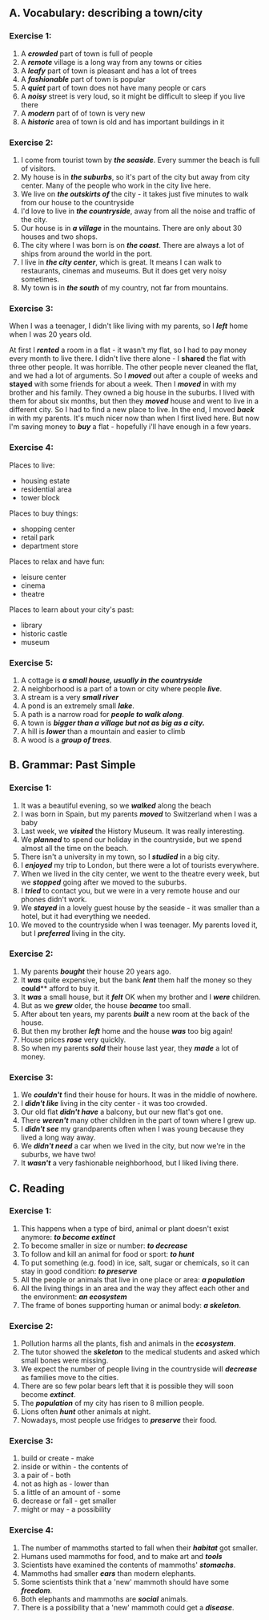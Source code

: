 ## A. Vocabulary: describing a town/city

### Exercise 1: 
1) A ***crowded*** part of town is full of people
2) A ***remote*** village is a long way from any towns or cities
3) A ***leafy*** part of town is pleasant and has a lot of trees
4) A ***fashionable*** part of town is popular
5) A ***quiet*** part of town does not have many people or cars
6) A ***noisy*** street is very loud, so it might be difficult to sleep if you live there
7) A ***modern*** part of of town is very new
8) A ***historic*** area of town is old and has important buildings in it

### Exercise 2:
1) I come from tourist town by ***the seaside***. Every summer the beach is full of visitors.
2) My house is in ***the suburbs***, so it's part of the city but away from city center. Many of the people who work in the city live here.
3) We live on ***the outskirts of*** the city - it takes just five minutes to walk from our house to the countryside
4) I'd love to live in ***the countryside***, away from all the noise and traffic of the city.
5) Our house is in ***a village*** in the mountains. There are only about 30 houses and two shops.
6) The city where I was born is on ***the coast***. There are always a lot of ships from around the world in the port.
7) I live in ***the city center***, which is great. It means I can walk to restaurants, cinemas and museums. But it does get very noisy sometimes.
8) My town is in ***the south*** of my country, not far from mountains.

### Exercise 3:

When I was a teenager, I didn't like living with my parents, so I ***left*** home when I was 20 years old.

At first I ***rented*** a room in a flat - it wasn't my flat, so I had to pay money every month to live there. I didn't live there alone - I **shared** the flat with three other people. It was horrible. The other people never cleaned the flat, and we had a lot of arguments. So I ***moved*** out after a couple of weeks and **stayed** with some friends for about a week. Then I ***moved*** in with my brother and his family. They owned a big house in the suburbs. I lived with them for about six months, but then they ***moved*** house and went to live in a different city. So I had to find a new place to live. In the end, I moved ***back*** in with my parents. It's much nicer now than when I first lived here. But now I'm saving money to ***buy*** a flat - hopefully i'll have enough in a few years.


### Exercise 4:
Places to live:
- housing estate
- residential area
- tower block

Places to buy things:
- shopping center
- retail park
- department store

Places to relax and have fun:
- leisure center
- cinema
- theatre

Places to learn about your city's past:
- library
- historic castle
- museum

### Exercise 5:
1) A cottage is ***a small house, usually in the countryside***
2) A neighborhood is a part of a town or city where people ***live***.
3) A stream is a very ***small river***
4) A pond is an extremely small ***lake***.
5) A path is a narrow road for ***people to walk along***.
6) A town is ***bigger than a village but not as big as a city.***
7) A hill is ***lower*** than a mountain and easier to climb
8) A wood is a ***group of trees***.

## B. Grammar: Past Simple
### Exercise 1:
1) It was a beautiful evening, so we ***walked*** along the beach
2) I was born in Spain, but my parents ***moved*** to Switzerland when I was a baby
3) Last week, we ***visited*** the History Museum. It was really interesting.
4) We ***planned*** to spend our holiday in the countryside, but we spend almost all the time on the beach.
5) There isn't a university in my town, so I ***studied*** in a big city.
6) I ***enjoyed*** my trip to London, but there were a lot of tourists everywhere.
7) When we lived in the city center, we went to the theatre every week, but we ***stopped*** going after we moved to the suburbs.
8) I ***tried*** to contact you, but we were in a very remote house and our phones didn't work.
9) We ***stayed*** in a lovely guest house by the seaside - it was smaller than a hotel, but it had everything we needed.
10) We moved to the countryside when I was teenager. My parents loved it, but I ***preferred*** living in the city.

### Exercise 2:
1) My parents ***bought*** their house 20 years ago.
2) It ***was*** quite expensive, but the bank ***lent*** them half the money so they **could**** afford to buy it.
3) It ***was*** a small house, but it ***felt*** OK when my brother and I ***were*** children.
4) But as we ***grew*** older, the house ***became*** too small.
5) After about ten years, my parents ***built*** a new room at the back of the house.
6) But then my brother ***left*** home and the house ***was*** too big again!
7) House prices ***rose*** very quickly.
8) So when my parents ***sold*** their house last year, they ***made*** a lot of money.

### Exercise 3: 
1) We ***couldn't*** find their house for hours. It was in the middle of nowhere.
2) I ***didn't like*** living in the city center - it was too crowded.
3) Our old flat ***didn't have*** a balcony, but our new flat's got one.
4) There ***weren't*** many other children in the part of town where I grew up.
5) I ***didn't see*** my grandparents often when I was young because they lived a long way away.
6) We ***didn't need*** a car when we lived in the city, but now we're in the suburbs, we have two!
7) It ***wasn't*** a very fashionable neighborhood, but I liked living there.

## C. Reading

### Exercise 1: 
1. This happens when a type of bird, animal or plant doesn't exist anymore: ***to become extinct***
2. To become smaller in size or number: ***to decrease***
3. To follow and kill an animal for food or sport: ***to hunt***
4. To put something (e.g. food) in ice, salt, sugar or chemicals, so it can stay in good condition: ***to preserve***
5. All the people or animals that live in one place or area: ***a population***
6. All the living things in an area and the way they affect each other and the environment: ***an ecosystem***
7. The frame of bones supporting human or animal body: ***a skeleton***.

### Exercise 2: 
1) Pollution harms all the plants, fish and animals in the ***ecosystem***.
2) The tutor showed the ***skeleton*** to the medical students and asked which small bones were missing.
3) We expect the number of people living in the countryside will ***decrease*** as families move to the cities.
4) There are so few polar bears left that it is possible they will soon become ***extinct***.
5) The ***population*** of my city has risen to 8 million people.
6) Lions often ***hunt*** other animals at night.
7) Nowadays, most people use fridges to ***preserve*** their food.

### Exercise 3:
1) build or create - make
2) inside or within - the contents of
3) a pair of - both
4) not as high as - lower than
5) a little of an amount of - some
6) decrease or fall - get smaller
7) might or may - a possibility

### Exercise 4:
1) The number of mammoths started to fall when their ***habitat*** got smaller.
2) Humans used mammoths for food, and to make art and ***tools***
3) Scientists have examined the contents of mammoths' ***stomachs***.
4) Mammoths had smaller ***ears*** than modern elephants.
5) Some scientists think that a 'new' mammoth should have some ***freedom***.
6) Both elephants and mammoths are ***social*** animals.
7) There is a possibility that a 'new' mammoth could get a ***disease***.

